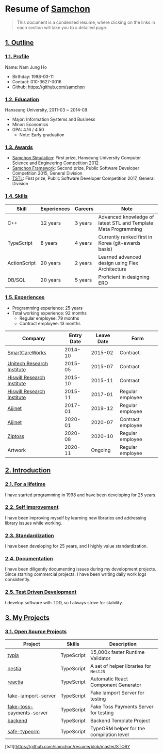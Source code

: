 # Resume of [Samchon](https://github.com/samchon)
> This document is a condensed resume, where clicking on the links in each section will take you to a detailed page.

## [1. Outline](https://github.com/samchon/resume/blob/master/STORY.md#1-outline)
### [1.1. Profile](https://github.com/samchon/resume/blob/master/STORY.md#11-outline)
Name: Nam Jung Ho

  - Birthday: 1988-03-11
  - Contact: 010-3627-0016
  - Github: https://github.com/samchon

### [1.2. Education](https://github.com/samchon/resume/blob/master/STORY.md#12-education)
Hanseung University, 2011-03 ~ 2014-08

  - Major: Information Systems and Business
  - Minor: Economics
  - GPA: 4.16 / 4.50
    - Note: Early graduation

### [1.3. Awards](https://github.com/samchon/resume/blob/master/STORY.md#13-awards)
  - [Samchon Simulation](https://github.com/samchon/resume/blob/master/STORY.md#322-samchon-simulation): First prize, Hanseung University Computer Science and Engineering Competition 2012
  - [Samchon Framework](https://github.com/samchon/resume/blob/master/STORY.md#311-samchon-framework): Second prize, Public Software Developer Competition 2015, General Division
  - [TSTL](https://github.com/samchon/resume/blob/master/STORY.md#312-tstl): First prize, Public Software Developer Competition 2017, General Division

### [1.4. Skills](https://github.com/samchon/resume/blob/master/STORY.md#14-skills)
Skill        | Experiences | Careers | Note
-------------|-------------|---------|-----------------------------------
C++          | 12 years    | 3 years | Advanced knowledge of latest STL and Template Meta Programming
TypeScript   | 8 years     | 4 years | Currently ranked first in Korea (git-awards basis)
ActionScript | 20 years    | 2 years | Learned advanced design using Flex Architecture
DB/SQL       | 20 years    | 5 years | Proficient in designing ERD

### [1.5. Experiences](https://github.com/samchon/resume/blob/master/STORY.md#15-experiences)
  - Programming experience: 25 years
  - Total working experience: 92 months
    - Regular employee: 79 months
    - Contract employee: 13 months

Company | Entry Date | Leave Date | Form
--------|------------|------------|-------
[SmartCareWorks](https://github.com/samchon/resume/blob/master/STORY.md#41-smartcareworks) | 2014-10    | 2015-02    | Contract
[Unitech Research Institute](https://github.com/samchon/resume/blob/master/STORY.md#42-unitech)     | 2015-05    | 2015-07    | Contract
[Hiswill Research Institute](https://github.com/samchon/resume/blob/master/STORY.md#43-hiswill)     | 2015-10    | 2015-11    | Contract
[Hiswill Research Institute](https://github.com/samchon/resume/blob/master/STORY.md#43-hiswill)     | 2015-11    | 2017-01    | Regular employee
[Aijinet](https://github.com/samchon/resume/blob/master/STORY.md#44-aijinet)             | 2017-01    | 2019-12    | Regular employee
[Aijinet](https://github.com/samchon/resume/blob/master/STORY.md#44-aijinet)             | 2020-01    | 2020-07    | Contract employee
[Ziptoss](https://github.com/samchon/resume/blob/master/STORY.md#45-ziptoss) | 2020-08 | 2020-10 | Regular employee
Artwork | 2020-11 | Ongoing | Regular employee




## [2. Introduction](https://github.com/samchon/resume/blob/master/STORY.md#2-introduction)
### [2.1. For a lifetime](https://github.com/samchon/resume/blob/master/STORY.md#21-for-a-lifetime)
I have started programming in 1998 and have been developing for 25 years.

### [2.2. Self Improvement](https://github.com/samchon/resume/blob/master/STORY.md#22-self-improvement)
I have been improving myself by learning new libraries and addressing library issues while working.

### [2.3. Standardization](https://github.com/samchon/resume/blob/master/STORY.md#23-standardization)
I have been developing for 25 years, and I highly value standardization.

### [2.4. Documentation](https://github.com/samchon/resume/blob/master/STORY.md#24-documentation)
I have been diligently documenting issues during my development projects. Since starting commercial projects, I have been writing daily work logs consistently.

### [2.5. Test Driven Development](https://github.com/samchon/resume/blob/master/STORY.md#25-test-driven-development)
I develop software with TDD, so I always strive for stability.




## [3. My Projects](https://github.com/samchon/resume/blob/master/STORY.md#3-my-projects)
### [3.1. Open Source Projects](https://github.com/samchon/resume/blob/master/STORY.md#31-open-source-projects)
Project            | Skills           | Description
-------------------|------------------|-----------------------------
[typia](https://github.com/samchon/resume/blob/master/STORY.md#311-typia) | TypeScript | 15,000x faster Runtime Validator
[nestia](https://github.com/samchon/resume/blob/master/STORY.md#312-nestia) | TypeScript | A set of helper libraries for `NestJS`
[reactia](https://github.com/samchon/resume/blob/master/STORY.md#313-reactia) | TypeScript | Automatic React Component Generator
[fake-iamport-server](https://github.com/samchon/resume/blob/master/STORY.md#314-fake-iamport-server) | TypeScript | Fake Iamport Server for testing
[fake-toss-payments-server](https://github.com/samchon/resume/blob/master/STORY.md#315-fake-toss-payments-server) | TypeScript | Fake Toss Payments Server for testing
[backend](https://github.com/samchon/resume/blob/master/STORY.md#316-backend) | TypeScript | Backend Template Project
[safe-typeorm](https://github.com/samchon/resume/blob/master/STORY.md#317-safe-typeorm) | TypeScript | TypeORM helper for the compilation level
[tstl](https://github.com/samchon/resume/blob/master/STORY
